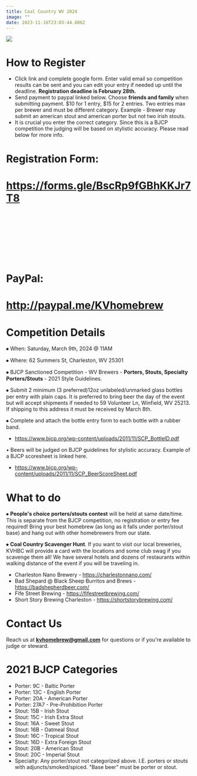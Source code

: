 ```yaml
---
title: Coal Country WV 2024
image: ""
date: 2023-11-16T23:03:44.606Z
---
```

![](/static/img/lgxkmfu1.png)

# H﻿ow to Register

* Click link and complete google form. Enter valid email so competition results can be sent and you can edit your entry if needed up until the deadline. **Registration deadline is February 28th.**
* S﻿end payment to paypal linked below. Choose **friends and family** when submitting payment. $10 for 1 entry, $15 for 2 entries. Two entries max per brewer and must be different category. Example - Brewer may submit an american stout and american porter but not two irish stouts.
* I﻿t is crucial you enter the correct category. Since this is a BJCP competition the judging will be based on stylistic accuracy. Please read below for more info.

# R﻿egistration Form:

# <https://forms.gle/BscRp9fGBhKKJr7T8>

# ﻿

# ﻿

# P﻿ayPal:

# <http://paypal.me/KVhomebrew>

# Competition Details

⦁	When: Saturday, March 9th, 2024 @ 11AM

⦁	Where: 62 Summers St, Charleston, WV 25301 

⦁	BJCP Sanctioned Competition  - WV Brewers - **Porters, Stouts, Specialty Porters/Stouts** - 2021 Style Guidelines.

⦁	Submit 2 minimum (3 preferred)12oz unlabeled/unmarked glass bottles per entry with plain caps. It is preferred to bring beer the day of the event but will accept shipments if needed to 59 Volunteer Ln, Winfield, WV 25213. If shipping to this address it must be received by March 8th.

⦁	Complete and attach the bottle entry form to each bottle with a rubber band.

* <https://www.bjcp.org/wp-content/uploads/2011/11/SCP_BottleID.pdf>

• Beers will be judged on BJCP guidelines for stylistic accuracy. Example of a BJCP scoresheet is linked here.

* <https://www.bjcp.org/wp-content/uploads/2011/11/SCP_BeerScoreSheet.pdf>

# What to do

⦁	**People's choice porters/stouts contest** will be held at same date/time. This is separate from the BJCP competition, no registration or entry fee required! Bring your best homebrew (as long as it falls under porter/stout base) and hang out with other homebrewers from our state.

⦁       **Coal Country Scavenger Hunt**. If you want to visit our local breweries, KVHBC will provide a card with the locations and some club swag if you scavenge them all! We have several hotels and dozens of restaurants within walking distance of the event if you will be traveling in.

* Charleston Nano Brewery - <https://charlestonnano.com/>
* Bad Shepard @ Black Sheep Burritos and Brews - <https://badshepherdbeer.com/>
* F﻿ife Street Brewing - <https://fifestreetbrewing.com/>
* Short Story Brewing Charleston - <https://shortstorybrewing.com/>

# Contact Us

Reach us at **kvhomebrew@gmail.com** for questions or if you're available to judge or steward.

# **2﻿021 BJCP Categories**

* Porter: 9C - Baltic Porter
* Porter: 13C - English Porter
* Porter: 20A - American Porter
* Porter: 27A7 - Pre-Prohibition Porter
* Stout: 15B - Irish Stout
* Stout: 15C - Irish Extra Stout
* Stout: 16A - Sweet Stout
* Stout: 16B - Oatmeal Stout
* Stout: 16C - Tropical Stout
* Stout: 16D - Extra Foreign Stout
* Stout: 20B - American Stout
* Stout: 20C - Imperial Stout
* Specialty: Any porter/stout not categorized above. I.E. porters or stouts with adjuncts/smoked/spiced. "Base beer" must be porter or stout.